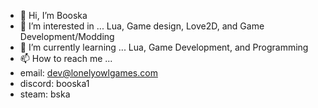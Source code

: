 - 👋 Hi, I’m Booska
- 👀 I’m interested in ... Lua, Game design, Love2D, and Game Development/Modding
- 🌱 I’m currently learning ... Lua, Game Development, and Programming
- 📫 How to reach me ...
-   email: dev@lonelyowlgames.com
-   discord: booska1
-   steam: bska

<!---
LonelyOwlGames/LonelyOwlGames is a ✨ special ✨ repository because its `README.md` (this file) appears on your GitHub profile.
You can click the Preview link to take a look at your changes.
--->
